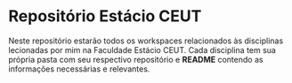 # Repositório Estácio CEUT

Neste repositório estarão todos os workspaces relacionados às disciplinas lecionadas por mim na Faculdade Estácio CEUT. Cada disciplina tem sua própria pasta com seu respectivo repositório e **README** contendo as informações necessárias e relevantes.